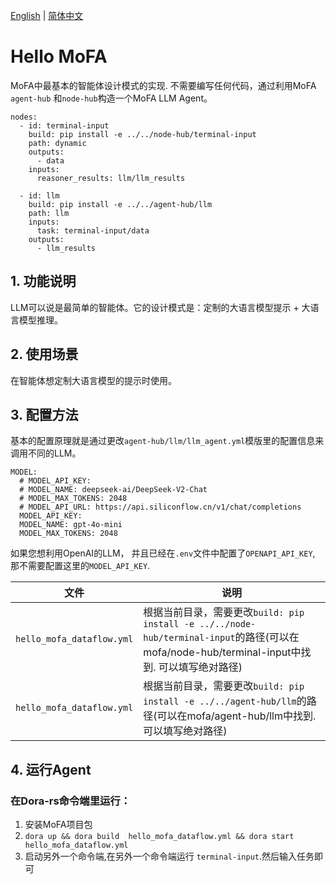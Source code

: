 [English](README.md) | [简体中文](README_cn.md)

# Hello MoFA  

MoFA中最基本的智能体设计模式的实现. 不需要编写任何代码，通过利用MoFA `agent-hub` 和`node-hub`构造一个MoFA LLM Agent。

```
nodes:
  - id: terminal-input
    build: pip install -e ../../node-hub/terminal-input
    path: dynamic
    outputs:
      - data
    inputs:
      reasoner_results: llm/llm_results

  - id: llm
    build: pip install -e ../../agent-hub/llm
    path: llm
    inputs:
      task: terminal-input/data
    outputs:
      - llm_results
```

## 1. 功能说明

LLM可以说是最简单的智能体。它的设计模式是：定制的大语言模型提示 + 大语言模型推理。

## 2. 使用场景

在智能体想定制大语言模型的提示时使用。

## 3. 配置方法

基本的配置原理就是通过更改`agent-hub/llm/llm_agent.yml`模版里的配置信息来调用不同的LLM。

```   
MODEL:
  # MODEL_API_KEY:
  # MODEL_NAME: deepseek-ai/DeepSeek-V2-Chat
  # MODEL_MAX_TOKENS: 2048
  # MODEL_API_URL: https://api.siliconflow.cn/v1/chat/completions
  MODEL_API_KEY:
  MODEL_NAME: gpt-4o-mini
  MODEL_MAX_TOKENS: 2048
```

如果您想利用OpenAI的LLM， 并且已经在`.env`文件中配置了`OPENAPI_API_KEY`, 那不需要配置这里的`MODEL_API_KEY`. 


   | 文件                            | 说明                                                         |
   | ------------------------------- | ------------------------------------------------------------ |
   | `hello_mofa_dataflow.yml`       | 根据当前目录，需要更改`build: pip install -e ../../node-hub/terminal-input`的路径(可以在mofa/node-hub/terminal-input中找到. 可以填写绝对路径) |
   | `hello_mofa_dataflow.yml`       | 根据当前目录，需要更改`build: pip install -e ../../agent-hub/llm`的路径(可以在mofa/agent-hub/llm中找到. 可以填写绝对路径)



## 4. 运行Agent

### 在Dora-rs命令端里运行：

1. 安装MoFA项目包
2. `dora up && dora build  hello_mofa_dataflow.yml && dora start hello_mofa_dataflow.yml`
3. 启动另外一个命令端,在另外一个命令端运行 `terminal-input`.然后输入任务即可

